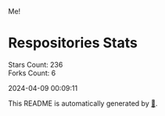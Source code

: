 Me!

# Respositories Stats
Stars Count: 236  
Forks Count: 6

2024-04-09 00:09:11  

This README is automatically generated by [🐰](https://github.com/rnitta/rnitta).
